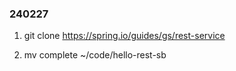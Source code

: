 ### 240227

1. git clone https://spring.io/guides/gs/rest-service

2. mv complete ~/code/hello-rest-sb


